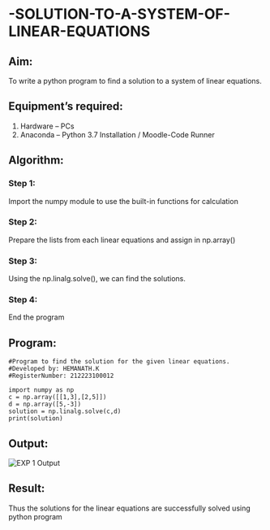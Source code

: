 # -SOLUTION-TO-A-SYSTEM-OF-LINEAR-EQUATIONS
## Aim:
To write a python program to find a solution to a system of linear equations.
## Equipment’s required:
1. 	Hardware – PCs
2. 	Anaconda – Python 3.7 Installation / Moodle-Code Runner
## Algorithm:
### Step 1: 
Import the numpy module to use the built-in functions for calculation
### Step 2: 
Prepare the lists from each linear equations and assign in np.array()
### Step 3: 
Using the np.linalg.solve(), we can find the solutions.
### Step 4: 
End the program
## Program:
```
#Program to find the solution for the given linear equations.
#Developed by: HEMANATH.K
#RegisterNumber: 212223100012

import numpy as np
c = np.array([[1,3],[2,5]])
d = np.array([5,-3])
solution = np.linalg.solve(c,d)
print(solution)
```
## Output:
![EXP 1 Output](https://github.com/Hemanath08/-SOLUTION-TO-A-SYSTEM-OF-LINEAR-EQUATIONS-1/assets/151807176/b30ee456-9f07-45a8-bd0d-7b5e13e23c5c)

## Result: 
Thus the solutions for the linear equations are successfully solved using python program

